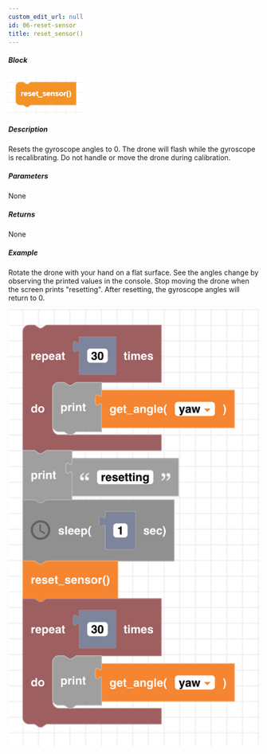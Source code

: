 ```yaml
---
custom_edit_url: null
id: 06-reset-sensor
title: reset_sensor()
---
```


##### Block

![reset sensor image](reset_sensor.png)

##### Description

Resets the gyroscope angles to 0. The drone will flash while the gyroscope is recalibrating. Do not handle or move the drone during calibration.

##### Parameters

None

##### Returns

None

##### Example

Rotate the drone with your hand on a flat surface. See the angles change by observing the printed values in the console. Stop moving the drone when the screen prints "resetting". After resetting, the gyroscope angles will return to 0. 

![reset sensor example](reset_sensor_example.png)
